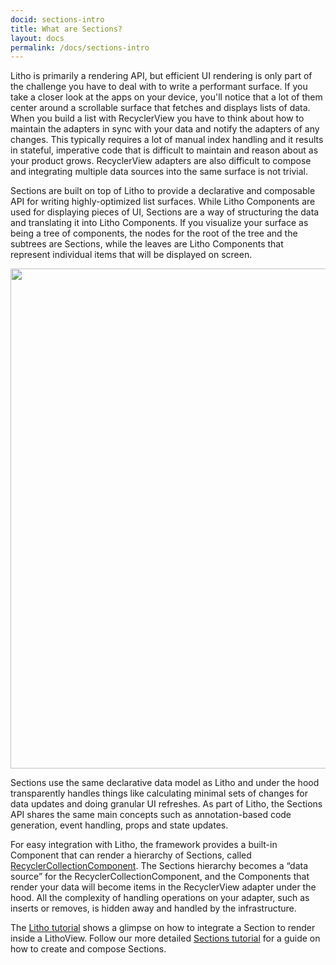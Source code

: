 ```yaml
---
docid: sections-intro
title: What are Sections?
layout: docs
permalink: /docs/sections-intro
---
```


Litho is primarily a rendering API, but efficient UI rendering is only part of the challenge you have to deal with to write a performant surface.
If you take a closer look at the apps on your device, you'll notice that a lot of them center around a scrollable surface that fetches and displays lists of data. When you build a list with RecyclerView you have to think about how to maintain the adapters in sync with your data and notify the adapters of any changes. This typically requires a lot of manual index handling and it results in stateful, imperative code that is difficult to maintain and reason about as your product grows. RecyclerView adapters are also difficult to compose and integrating multiple data sources into the same surface is not trivial.

Sections are built on top of Litho to provide a declarative and composable API for writing highly-optimized list surfaces.
While Litho Components are used for displaying pieces of UI, Sections are a way of structuring the data and translating it into Litho Components. If you visualize your surface as being a tree of components, the nodes for the root of the tree and the subtrees are Sections, while the leaves are Litho Components that represent individual items that will be displayed on screen.

<img src="/static/images/sections-intro.png" style="width: 800px;">

Sections use the same declarative data model as Litho and under the hood transparently handles things like calculating minimal sets of changes for data updates and doing granular UI refreshes.
As part of Litho, the Sections API shares the same main concepts such as annotation-based code generation, event handling, props and state updates.

For easy integration with Litho, the framework provides a built-in Component that can render a hierarchy of Sections, called [RecyclerCollectionComponent](/javadoc/com/facebook/litho/sections/widget/RecyclerCollectionComponent.html). The Sections hierarchy becomes a “data source” for the RecyclerCollectionComponent, and the Components that render your data will become items in the RecyclerView adapter under the hood.  All the complexity of handling operations on your adapter, such as inserts or removes, is hidden away and handled by the infrastructure.

The [Litho tutorial](/docs/tutorial) shows a glimpse on how to integrate a Section to render inside a LithoView. Follow our more detailed [Sections tutorial](/docs/sections-tutorial) for a guide on how to create and compose Sections.
